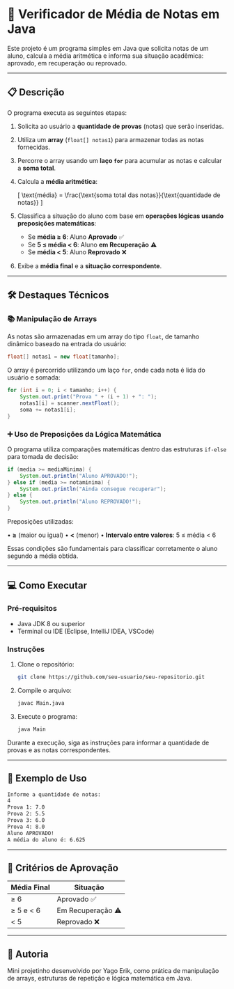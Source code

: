 
# 📝 Verificador de Média de Notas em Java

Este projeto é um programa simples em Java que solicita notas de um aluno, calcula a média aritmética e informa sua situação acadêmica: aprovado, em recuperação ou reprovado.

---

## 📋 Descrição

O programa executa as seguintes etapas:
1. Solicita ao usuário a **quantidade de provas** (notas) que serão inseridas.
2. Utiliza um **array** (`float[] notas1`) para armazenar todas as notas fornecidas.
3. Percorre o array usando um **laço `for`** para acumular as notas e calcular a **soma total**.
4. Calcula a **média aritmética**:

   \[
   \text{média} = \frac{\text{soma total das notas}}{\text{quantidade de notas}}
   \]

5. Classifica a situação do aluno com base em **operações lógicas usando preposições matemáticas**:
   - Se **média ≥ 6**: Aluno **Aprovado** ✅
   - Se **5 ≤ média < 6**: Aluno **em Recuperação** ⚠️
   - Se **média < 5**: Aluno **Reprovado** ❌
6. Exibe a **média final** e a **situação correspondente**.

---

## 🛠 Destaques Técnicos

### 📚 Manipulação de Arrays

As notas são armazenadas em um array do tipo `float`, de tamanho dinâmico baseado na entrada do usuário:

```java
float[] notas1 = new float[tamanho];
```

O array é percorrido utilizando um laço `for`, onde cada nota é lida do usuário e somada:

```java
for (int i = 0; i < tamanho; i++) {
    System.out.print("Prova " + (i + 1) + ": ");
    notas1[i] = scanner.nextFloat();
    soma += notas1[i];
}
```

### ➕ Uso de Preposições da Lógica Matemática

O programa utiliza comparações matemáticas dentro das estruturas `if-else` para tomada de decisão:

```java
if (media >= mediaMinima) {
    System.out.println("Aluno APROVADO!");
} else if (media >= notaminima) {
    System.out.println("Ainda consegue recuperar");
} else {
    System.out.println("Aluno REPROVADO!");
}
```

Preposições utilizadas:

• **≥** (maior ou igual)
• **<** (menor)
• **Intervalo entre valores**: 5 ≤ média < 6

Essas condições são fundamentais para classificar corretamente o aluno segundo a média obtida.

---

## 💻 Como Executar

### Pré-requisitos

- Java JDK 8 ou superior
- Terminal ou IDE (Eclipse, IntelliJ IDEA, VSCode)

### Instruções

1. Clone o repositório:

   ```bash
   git clone https://github.com/seu-usuario/seu-repositorio.git
   ```

2. Compile o arquivo:

   ```bash
   javac Main.java
   ```

3. Execute o programa:

   ```bash
   java Main
   ```

Durante a execução, siga as instruções para informar a quantidade de provas e as notas correspondentes.

---

## 📎 Exemplo de Uso

```bash
Informe a quantidade de notas:
4
Prova 1: 7.0
Prova 2: 5.5
Prova 3: 6.0
Prova 4: 8.0
Aluno APROVADO!
A média do aluno é: 6.625
```

---

## 🎯 Critérios de Aprovação

| Média Final   | Situação           |
|---------------|--------------------|
| ≥ 6           | Aprovado ✅         |
| ≥ 5 e < 6     | Em Recuperação ⚠️  |
| < 5           | Reprovado ❌        |

---

## 🙋 Autoria

Mini projetinho desenvolvido por Yago Erik, como prática de manipulação de arrays, estruturas de repetição e lógica matemática em Java.
